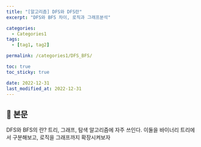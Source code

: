 ```yaml
---
title: "[알고리즘] DFS와 DFS란"
excerpt: "DFS와 BFS 차이, 로직과 그래프분석"

categories:
  - Categories1
tags:
  - [tag1, tag2]

permalink: /categories1/DFS_BFS/

toc: true
toc_sticky: true

date: 2022-12-31
last_modified_at: 2022-12-31
---
```


## 🦥 본문

DFS와 BFS의 란?
트리, 그래프, 탐색 알고리즘에 자주 쓰인다. 이둘을 바이너리 트리에서 구분해보고, 로직을 그래프까지 확장시켜보자
